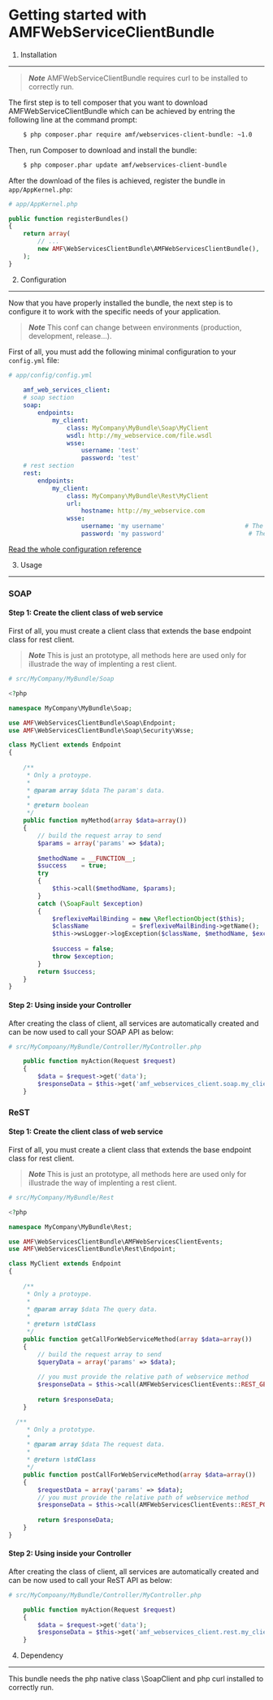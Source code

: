Getting started with AMFWebServiceClientBundle
=======================================

1) Installation
----------------------------------

> ***Note*** AMFWebServiceClientBundle requires curl to be installed to correctly run.

The first step is to tell composer that you want to download AMFWebServiceClientBundle which can
be achieved by entring the following line at the command prompt:

```bash
    $ php composer.phar require amf/webservices-client-bundle: ~1.0
```

Then, run Composer to download and install the bundle:

```bash
    $ php composer.phar update amf/webservices-client-bundle
```

After the download of the files is achieved, register the bundle in `app/AppKernel.php`:

```php
# app/AppKernel.php

public function registerBundles()
{
    return array(
        // ...
        new AMF\WebServicesClientBundle\AMFWebServicesClientBundle(),
    );
}
```

2) Configuration
-------------------------------

Now that you have properly installed the bundle, the next step is to configure it to work with the specific needs of your application.

> ***Note*** This conf can change between environments (production, development, release...). 

First of all, you must add the following minimal configuration to your `config.yml` file:

```yaml
# app/config/config.yml
    
    amf_web_services_client:
    # soap section
    soap:
        endpoints:
            my_client:                                                       # The name of soap client to consume.
                class: MyCompany\MyBundle\Soap\MyClient
                wsdl: http://my_webservice.com/file.wsdl
                wsse:
                    username: 'test'                                      # The username for soap client, do not set this if there's no security
                    password: 'test'                                      # The password for soap client, do not set this if there's no security
    # rest section
    rest:
        endpoints:
            my_client:
                class: MyCompany\MyBundle\Rest\MyClient
                url:
                    hostname: http://my_webservice.com
                wsse:
                    username: 'my username'                      # The username for rest client, do not set this if there's no security
                    password: 'my password'                       # The password for rest client, do not set this if there's no security
```

[Read the whole configuration reference](01-config-reference.md)

3) Usage
-------------------------------

### SOAP
#### Step 1: Create the client class of web service

First of all, you must create a client class that extends the base endpoint class for rest client.

> ***Note*** This is just an prototype, all methods here are used only for illustrade the way of implenting a rest client.

```php
# src/MyCompany/MyBundle/Soap

<?php

namespace MyCompany\MyBundle\Soap;

use AMF\WebServicesClientBundle\Soap\Endpoint;
use AMF\WebServicesClientBundle\Soap\Security\Wsse;

class MyClient extends Endpoint
{
    
    /**
     * Only a protoype.
     * 
     * @param array $data The param's data.
     * 
     * @return boolean
     */
    public function myMethod(array $data=array())
    {
        // build the request array to send
        $params = array('params' => $data);
        
        $methodName = __FUNCTION__;        
        $success    = true;
        try
        {
            $this->call($methodName, $params);
        }
        catch (\SoapFault $exception)
        {
            $reflexiveMailBinding = new \ReflectionObject($this);
            $className            = $reflexiveMailBinding->getName();
            $this->wsLogger->logException($className, $methodName, $exception->getMessage());
            
            $success = false;
            throw $exception;
        }
        return $success; 
    }
}
```

#### Step 2: Using inside your Controller

After creating the class of client, all services are automatically created and can be now used to call your SOAP API as below:

```php
# src/MyCompoany/MyBundle/Controller/MyController.php

    public function myAction(Request $request)
    {
        $data = $request->get('data');
        $responseData = $this->get('amf_webservices_client.soap.my_client')->myMethod($data);
    }
```
### ReST
#### Step 1: Create the client class of web service

First of all, you must create a client class that extends the base endpoint class for rest client.

> ***Note*** This is just an prototype, all methods here are used only for illustrade the way of implenting a rest client.

```php
# src/MyCompany/MyBundle/Rest

<?php

namespace MyCompany\MyBundle\Rest;

use AMF\WebServicesClientBundle\AMFWebServicesClientEvents;
use AMF\WebServicesClientBundle\Rest\Endpoint;

class MyClient extends Endpoint
{
    
    /**
     * Only a protoype.
     * 
     * @param array $data The query data.
     * 
     * @return \stdClass
     */
    public function getCallForWebServiceMethod(array $data=array())
    {
        // build the request array to send
        $queryData = array('params' => $data);
        
        // you must provide the relative path of webservice method
        $responseData = $this->call(AMFWebServicesClientEvents::REST_GET_REQUEST, /relative_path_rest_client, $queryData, array());
        
        return $responseData;
    }

  /**
     * Only a prototype.
     * 
     * @param array $data The request data.
     * 
     * @return \stdClass
     */
    public function postCallForWebServiceMethod(array $data=array())
    {   
        $requestData = array('params' => $data);
        // you must provide the relative path of webservice method
        $responseData = $this->call(AMFWebServicesClientEvents::REST_POST_REQUEST, /relative_path_rest_client, array(), $requestData);
        
        return $responseData;
    }
}
```

#### Step 2: Using inside your Controller

After creating the class of client, all services are automatically created and can be now used to call your ReST API as below:

```php
# src/MyCompoany/MyBundle/Controller/MyController.php

    public function myAction(Request $request)
    {
        $data = $request->get('data');
        $responseData = $this->get('amf_webservices_client.rest.my_client')->postCallForWebServiceMethod($data);
    }
```

4) Dependency
-------------------------------

This bundle needs the php native class \SoapClient and php curl installed to correctly run.